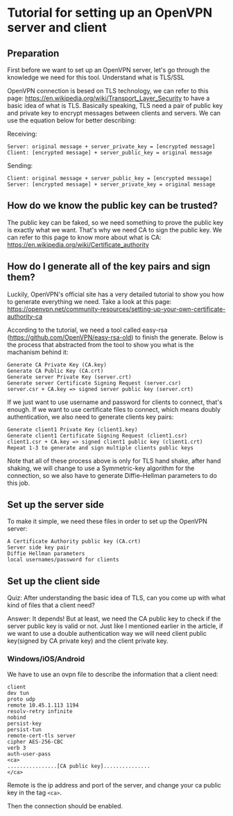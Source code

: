 # Tutorial for setting up an OpenVPN server and client

## Preparation

First before we want to set up an OpenVPN server, let's go through the knowledge we need for this tool.
Understand what is TLS/SSL

OpenVPN connection is besed on TLS technology,  we can refer to this page: https://en.wikipedia.org/wiki/Transport_Layer_Security to have a basic idea of what is TLS. Basically speaking, TLS need a pair of public key and private key to encrypt messages between clients and servers.  We can use the equation below for better describing:

Receiving:

    Server: original message + server_private_key = [encrypted message]
    Client: [encrypted message] + server_public_key = original message

Sending:

    Client: original message + server_public_key = [encrypted message]
    Server: [encrypted message] + server_private_key = original message

## How do we know the public key can be trusted?

The public key can be faked, so we need something to prove the public key is exactly what we want. That's why we need CA to sign the public key. We can refer to this page to know more about what is CA: https://en.wikipedia.org/wiki/Certificate_authority

## How do I generate all of the key pairs and sign them?

Luckily, OpenVPN's official site has a very detailed tutorial to show you how to generate everything we need. Take a look at this page:  https://openvpn.net/community-resources/setting-up-your-own-certificate-authority-ca

According to the tutorial, we need a tool called easy-rsa (https://github.com/OpenVPN/easy-rsa-old) to finish the generate. Below is the process that abstracted from the tool to show you what is the machanism behind it:

    Generate CA Private Key (CA.key)
    Generate CA Public Key (CA.crt)
    Generate server Private Key (server.crt)
    Generate server Certificate Signing Request (server.csr)
    server.csr + CA.key => signed server public key (server.crt)

If we just want to use username and password for clients to connect, that's enough. If we want to use certificate files to connect, which means doubly authentication, we also need to generate clients key pairs:

    Generate client1 Private Key (client1.key)
    Generate client1 Certificate Signing Request (client1.csr)
    client1.csr + CA.key => signed client1 public key (client1.crt)
    Repeat 1-3 to generate and sign multiple clients public keys

Note that all of these process above is only for TLS hand shake, after hand shaking, we will change to use a Symmetric-key algorithm for the connection, so we also have to generate Diffie–Hellman parameters to do this job.

## Set up the server side

To make it simple, we need these files in order to set up the OpenVPN server:

    A Certificate Authority public key (CA.crt)
    Server side key pair
    Diffie Hellman parameters
    local usernames/password for clients

## Set up the client side

Quiz: After understanding the basic idea of TLS, can you come up with what kind of files that a client need?

Answer: It depends! But at least, we need the CA public key to check if the server public key is valid or not. Just like I mentioned earlier in the article, if we want to use a double authentication way we will need client public key(signed by CA private key) and the client private key.

### Windows/iOS/Android

We have to use an ovpn file to describe the information that a client need:

    client
    dev tun
    proto udp
    remote 10.45.1.113 1194
    resolv-retry infinite
    nobind
    persist-key
    persist-tun
    remote-cert-tls server
    cipher AES-256-CBC
    verb 3
    auth-user-pass
    <ca>
    ................[CA public key]...............
    </ca>

Remote is the ip address and port of the server, and change your ca public key in the tag `<ca>`.

Then the connection should be enabled.